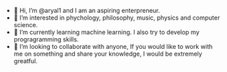 - 👋 Hi, I’m @aryal1 and I am an aspiring enterpreneur.
- 👀 I’m interested in phychology, philosophy, music, physics and computer science.
- 🌱 I’m currently learning machine learning. I also try to develop my progragramming skills.
- 💞️ I’m looking to collaborate with anyone, If you would like to work with me on something and share your knowledge, I would be extremely greatful.


<!---
aryal1/aryal1 is a ✨ special ✨ repository because its `README.md` (this file) appears on your GitHub profile.
You can click the Preview link to take a look at your changes.
--->
